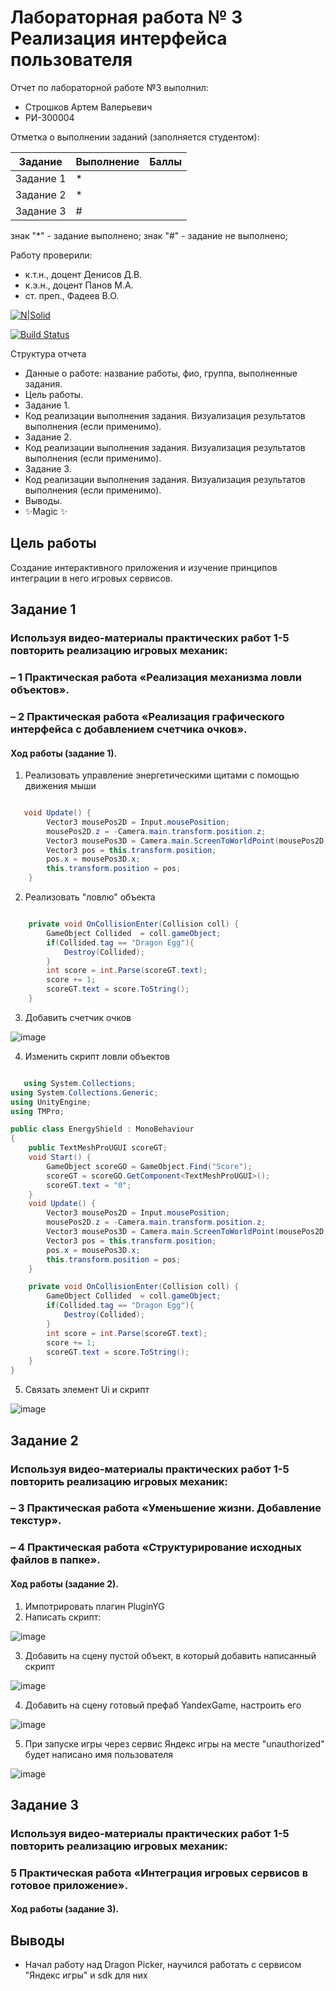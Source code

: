 # Лабораторная работа № 3 Реализация интерфейса пользователя
Отчет по лабораторной работе №3 выполнил:
- Строшков Артем Валерьевич
- РИ-300004

Отметка о выполнении заданий (заполняется студентом):

| Задание | Выполнение | Баллы |
| ------ | ------ | ------ |
| Задание 1 | * |  |
| Задание 2 | * |  |
| Задание 3 | # |  |

знак "*" - задание выполнено; знак "#" - задание не выполнено;

Работу проверили:
- к.т.н., доцент Денисов Д.В.
- к.э.н., доцент Панов М.А.
- ст. преп., Фадеев В.О.

[![N|Solid](https://cldup.com/dTxpPi9lDf.thumb.png)](https://nodesource.com/products/nsolid)

[![Build Status](https://travis-ci.org/joemccann/dillinger.svg?branch=master)](https://travis-ci.org/joemccann/dillinger)

Структура отчета

- Данные о работе: название работы, фио, группа, выполненные задания.
- Цель работы.
- Задание 1.
- Код реализации выполнения задания. Визуализация результатов выполнения (если применимо).
- Задание 2.
- Код реализации выполнения задания. Визуализация результатов выполнения (если применимо).
- Задание 3.
- Код реализации выполнения задания. Визуализация результатов выполнения (если применимо).
- Выводы.
- ✨Magic ✨

## Цель работы
Создание интерактивного приложения и изучение принципов интеграции в него игровых сервисов.

## Задание 1
### Используя видео-материалы практических работ 1-5 повторить реализацию игровых механик:
### – 1 Практическая работа «Реализация механизма ловли объектов».
### – 2 Практическая работа «Реализация графического интерфейса с добавлением счетчика очков».

#### Ход работы (задание 1).
1) Реализовать управление энергетическими щитами с помощью движения мыши

```cs

   void Update() {
        Vector3 mousePos2D = Input.mousePosition;
        mousePos2D.z = -Camera.main.transform.position.z;
        Vector3 mousePos3D = Camera.main.ScreenToWorldPoint(mousePos2D);
        Vector3 pos = this.transform.position;
        pos.x = mousePos3D.x;
        this.transform.position = pos;
    }

```

2) Реализовать "ловлю" объекта

```cs

    private void OnCollisionEnter(Collision coll) {
        GameObject Collided  = coll.gameObject;
        if(Collided.tag == "Dragon Egg"){
            Destroy(Collided);
        }
        int score = int.Parse(scoreGT.text);
        score += 1;
        scoreGT.text = score.ToString();
    }

```



3) Добавить счетчик очков
 
![image](Screenshots/DragonEnemy.png)

4) Изменить скрипт ловли объектов

```cs

   using System.Collections;
using System.Collections.Generic;
using UnityEngine;
using TMPro;

public class EnergyShield : MonoBehaviour
{
    public TextMeshProUGUI scoreGT;
    void Start() {
        GameObject scoreGO = GameObject.Find("Score");
        scoreGT = scoreGO.GetComponent<TextMeshProUGUI>();
        scoreGT.text = "0";
    }
    void Update() {
        Vector3 mousePos2D = Input.mousePosition;
        mousePos2D.z = -Camera.main.transform.position.z;
        Vector3 mousePos3D = Camera.main.ScreenToWorldPoint(mousePos2D);
        Vector3 pos = this.transform.position;
        pos.x = mousePos3D.x;
        this.transform.position = pos;
    }

    private void OnCollisionEnter(Collision coll) {
        GameObject Collided  = coll.gameObject;
        if(Collided.tag == "Dragon Egg"){
            Destroy(Collided);
        }
        int score = int.Parse(scoreGT.text);
        score += 1;
        scoreGT.text = score.ToString();
    }
}

```

5) Связать элемент Ui и скрипт

![image](Screenshots/DragonEgg.png)





## Задание 2
### Используя видео-материалы практических работ 1-5 повторить реализацию игровых механик:
### – 3 Практическая работа «Уменьшение жизни. Добавление текстур».
### – 4 Практическая работа «Структурирование исходных файлов в папке».

#### Ход работы (задание 2).
1) Импотрировать плагин PluginYG
2) Написать скрипт:

![image](Screenshots/SDK_Script.png)

3) Добавить на сцену пустой объект, в который добавить написанный скрипт

![image](Screenshots/GameObject.png)

4) Добавить на сцену готовый префаб YandexGame, настроить его

![image](Screenshots/YandexGame.png)

5) При запуске игры через сервис Яндекс игры на месте "unauthorized" будет написано имя пользователя

![image](Screenshots/AuthCheck.png)


## Задание 3
### Используя видео-материалы практических работ 1-5 повторить реализацию игровых механик:
### 5 Практическая работа «Интеграция игровых сервисов в готовое приложение».

#### Ход работы (задание 3).




## Выводы
- Начал работу над Dragon Picker, научился работать с сервисом "Яндекс игры" и sdk для них

